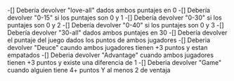 ﻿-[] Debería devolver "love-all" dados ambos puntajes en 0
-[] Debería devolver "0-15" si los puntajes son 0 y 1
-[] Debería devolver "0-30" si los puntajes son 0 y 2
-[] Debería devolver "0-40" si los puntajes son 0 y 3
-[] Debería devolver "30-all" dados ambos puntajes en 30
-[] Debería devolver el puntaje del juego dados los puntos de ambos jugadores
-[] Deberia devolver "Deuce" caundo ambos jugadores tienen +3 puntos y estan empatados
-[] Deberia devolver "Advantage" cuando ambos jugadores tienen +3 puntos y existe una diferencia de 1
-[] Deberia devolver "Game" cuando alguien tiene 4+ puntos Y al menos 2 de ventaja